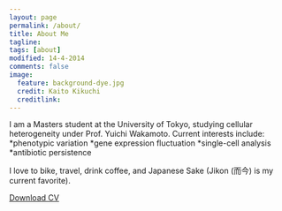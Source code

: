 ```yaml
---
layout: page
permalink: /about/
title: About Me
tagline: 
tags: [about]
modified: 14-4-2014
comments: false
image:
  feature: background-dye.jpg
  credit: Kaito Kikuchi
  creditlink: 
---
```


I am a Masters student at the University of Tokyo, studying cellular heterogeneity under Prof. Yuichi Wakamoto. 
Current interests include:
*phenotypic variation
*gene expression fluctuation
*single-cell analysis
*antibiotic persistence

I love to bike, travel, drink coffee, and Japanese Sake (Jikon (而今) is my current favorite).


<div markdown="0"><a href="{{ site.url }}/assets/pdf/cv.pdf" class="btn">Download CV</a></div>


